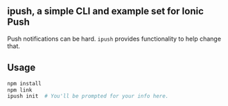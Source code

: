 ## ipush, a simple CLI and example set for Ionic Push

Push notifications can be hard.  `ipush` provides functionality to help change that.

## Usage

```bash
npm install
npm link
ipush init  # You'll be prompted for your info here.
```
